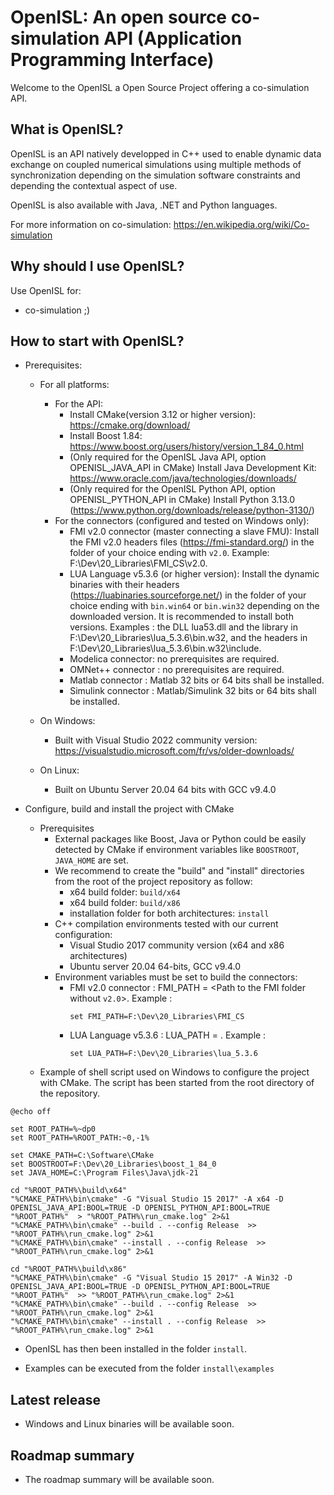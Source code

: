# OpenISL: An open source co-simulation API (Application Programming Interface)
Welcome to the OpenISL a Open Source Project offering a co-simulation API.

## What is OpenISL?
OpenISL is an API natively developped in C++ used to enable dynamic data exchange on coupled numerical simulations using multiple methods of synchronization depending on the simulation software constraints and depending the contextual aspect of use.

OpenISL is also available with Java, .NET and Python languages.

For more information on co-simulation: https://en.wikipedia.org/wiki/Co-simulation

## Why should I use OpenISL?
Use OpenISL for:
* co-simulation ;)

## How to start with OpenISL?
* Prerequisites:
    * For all platforms:
		* For the API:
			* Install CMake(version 3.12 or higher version): https://cmake.org/download/
			* Install Boost 1.84: https://www.boost.org/users/history/version_1_84_0.html
			* (Only required for the OpenISL Java API, option OPENISL_JAVA_API in CMake) Install Java Development Kit: https://www.oracle.com/java/technologies/downloads/
			* (Only required for the OpenISL Python API, option OPENISL_PYTHON_API in CMake) Install Python 3.13.0 (https://www.python.org/downloads/release/python-3130/)
		* For the connectors (configured and tested on Windows only):
			* FMI v2.0 connector (master connecting a slave FMU): Install the FMI v2.0 headers files (https://fmi-standard.org/) in the folder of your choice ending with `v2.0`. Example: F:\Dev\20_Libraries\FMI_CS\v2.0.
			* LUA Language v5.3.6 (or higher version): Install the dynamic binaries with their headers (https://luabinaries.sourceforge.net/) in the folder of your choice ending with `bin.win64` or `bin.win32` depending on the downloaded version. It is recommended to install both versions. Examples : the DLL lua53.dll and the library in F:\Dev\20_Libraries\lua_5.3.6\bin.w32, and the headers in F:\Dev\20_Libraries\lua_5.3.6\bin.w32\include.
			* Modelica connector: no prerequisites are required.
			* OMNet++ connector : no prerequisites are required.
			* Matlab connector : Matlab 32 bits or 64 bits shall be installed.
			* Simulink connector : Matlab/Simulink 32 bits or 64 bits shall be installed.
			
    * On Windows:
        * Built with Visual Studio 2022 community version: https://visualstudio.microsoft.com/fr/vs/older-downloads/
    * On Linux:
        * Built on Ubuntu Server 20.04 64 bits with GCC v9.4.0

* Configure, build and install the project with CMake
    * Prerequisites
        * External packages like Boost, Java or Python could be easily detected by CMake if environment variables like `BOOSTROOT`, `JAVA_HOME` are set.
        * We recommend to create the "build" and "install" directories from the root of the project repository as follow:
            * x64 build folder: `build/x64`
            * x64 build folder: `build/x86`
            * installation folder for both architectures: `install`
        * C++ compilation environments tested with our current configuration:
            * Visual Studio 2017 community version (x64 and x86 architectures)
            * Ubuntu server 20.04 64-bits, GCC v9.4.0
		* Environment variables must be set to build the connectors:
			* FMI v2.0 connector : FMI_PATH = <Path to the FMI folder without `v2.0`>. Example :
				```shell
				set FMI_PATH=F:\Dev\20_Libraries\FMI_CS
				````
			* LUA Language v5.3.6 : LUA_PATH = <Path the root folder of the LUA installation>. Example :
				```shell
				set LUA_PATH=F:\Dev\20_Libraries\lua_5.3.6
				````
    * Example of shell script used on Windows to configure the project with CMake. The script has been started from the root directory of the repository.

```shell
@echo off

set ROOT_PATH=%~dp0
set ROOT_PATH=%ROOT_PATH:~0,-1%

set CMAKE_PATH=C:\Software\CMake
set BOOSTROOT=F:\Dev\20_Libraries\boost_1_84_0
set JAVA_HOME=C:\Program Files\Java\jdk-21

cd "%ROOT_PATH%\build\x64"
"%CMAKE_PATH%\bin\cmake" -G "Visual Studio 15 2017" -A x64 -D OPENISL_JAVA_API:BOOL=TRUE -D OPENISL_PYTHON_API:BOOL=TRUE "%ROOT_PATH%"  > "%ROOT_PATH%\run_cmake.log" 2>&1
"%CMAKE_PATH%\bin\cmake" --build . --config Release  >> "%ROOT_PATH%\run_cmake.log" 2>&1
"%CMAKE_PATH%\bin\cmake" --install . --config Release  >> "%ROOT_PATH%\run_cmake.log" 2>&1

cd "%ROOT_PATH%\build\x86"
"%CMAKE_PATH%\bin\cmake" -G "Visual Studio 15 2017" -A Win32 -D OPENISL_JAVA_API:BOOL=TRUE -D OPENISL_PYTHON_API:BOOL=TRUE "%ROOT_PATH%"  >> "%ROOT_PATH%\run_cmake.log" 2>&1
"%CMAKE_PATH%\bin\cmake" --build . --config Release  >> "%ROOT_PATH%\run_cmake.log" 2>&1
"%CMAKE_PATH%\bin\cmake" --install . --config Release  >> "%ROOT_PATH%\run_cmake.log" 2>&1
```

* OpenISL has then been installed in the folder `install`.

* Examples can be executed from the folder `install\examples`

## Latest release
* Windows and Linux binaries will be available soon.

## Roadmap summary
* The roadmap summary will be available soon.
